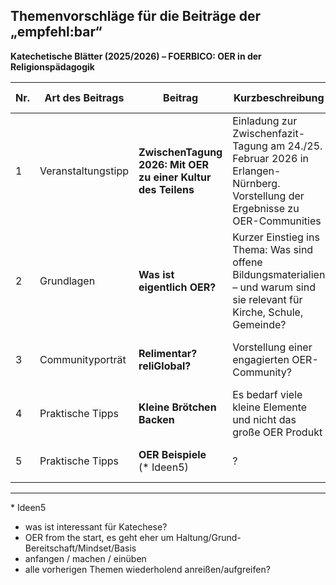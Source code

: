 ## Themenvorschläge für die Beiträge der „empfehl:bar“  
**Katechetische Blätter (2025/2026) – FOERBICO: OER in der Religionspädagogik**

| Nr. | Art des Beitrags      | Beitrag                                     | Kurzbeschreibung                                                                 | Bezug zu OER/ OER to go                                                            | Geplantes Heft | Abgabe bis             | Autor:in       |
|-----|-----------------------|---------------------------------------------|----------------------------------------------------------------------------------|---------------------------------------------------------------------------|----------------|------------------------|----------------|
| 1   | Veranstaltungstipp    | **ZwischenTagung 2026: Mit OER zu einer Kultur des Teilens** | Einladung zur Zwischenfazit-Tagung am 24./25. Februar 2026 in Erlangen-Nürnberg. Vorstellung der Ergebnisse zu OER-Communities | Förderung einer OER-Kultur in religionsbezogenen Communites                | 4/2025         | Anfang August 2025     | Phillip        |
| 2   | Grundlagen            | **Was ist eigentlich OER?**                 | Kurzer Einstieg ins Thema: Was sind offene Bildungsmaterialien – und warum sind sie relevant für Kirche, Schule, Gemeinde? | Einführung in OER, mit Link zu Materialien                               | 5/2025         | Anfang September 2025  | Laura          |
| 3  | Communityporträt      | **Relimentar? reliGlobal?**                | Vorstellung einer engagierten OER-Community?                                     | Sichtbarmachung aktiver Netzwerke in der religiösen Bildung             | 1/2026         | Okt/Nov 2026    | Jörg        |
| 4   | Praktische Tipps     | **Kleine Brötchen Backen**                | Es bedarf viele kleine Elemente und nicht das große OER Produkt                                     | Um vor Überforderung zu schützen         | ?         | ?   | Phillip      |
| 5   | Praktische Tipps     | **OER Beispiele** <br/> (* Ideen5)               | ?                                   | ?         | ?         | ?   |   Ludger (& ggf Gina)    |

----

\* Ideen5
- was ist interessant für Katechese?
- OER from the start, es geht eher um Haltung/Grund-Bereitschaft/Mindset/Basis
- anfangen / machen / einüben
- alle vorherigen Themen wiederholend anreißen/aufgreifen?
